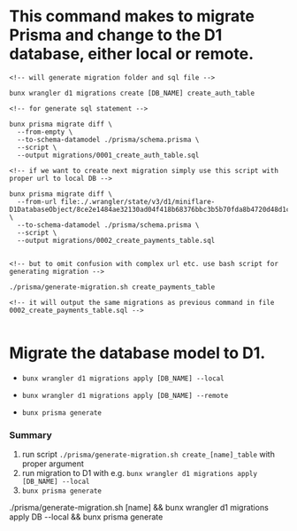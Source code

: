 # This command makes to migrate Prisma and change to the D1 database, either local or remote.

```
<!-- will generate migration folder and sql file -->

bunx wrangler d1 migrations create [DB_NAME] create_auth_table
```

```
<!-- for generate sql statement -->

bunx prisma migrate diff \
  --from-empty \
  --to-schema-datamodel ./prisma/schema.prisma \
  --script \
  --output migrations/0001_create_auth_table.sql
```

```
<!-- if we want to create next migration simply use this script with proper url to local DB -->

bunx prisma migrate diff \
  --from-url file:./.wrangler/state/v3/d1/miniflare-D1DatabaseObject/8ce2e1484ae32130ad04f418b68376bbc3b5b70fda8b4720d48d1ccd3a5e70cb.sqlite \
  --to-schema-datamodel ./prisma/schema.prisma \
  --script \
  --output migrations/0002_create_payments_table.sql


<!-- but to omit confusion with complex url etc. use bash script for generating migration -->

./prisma/generate-migration.sh create_payments_table

<!-- it will output the same migrations as previous command in file 0002_create_payments_table.sql -->


```

# Migrate the database model to D1.

- `bunx wrangler d1 migrations apply [DB_NAME] --local`
- `bunx wrangler d1 migrations apply [DB_NAME] --remote`

- `bunx prisma generate`



### Summary
1. run script `./prisma/generate-migration.sh create_[name]_table` with proper argument
2. run migration to D1 with e.g. `bunx wrangler d1 migrations apply [DB_NAME] --local`
3. `bunx prisma generate`

./prisma/generate-migration.sh [name] && bunx wrangler d1 migrations apply DB --local && bunx prisma generate
